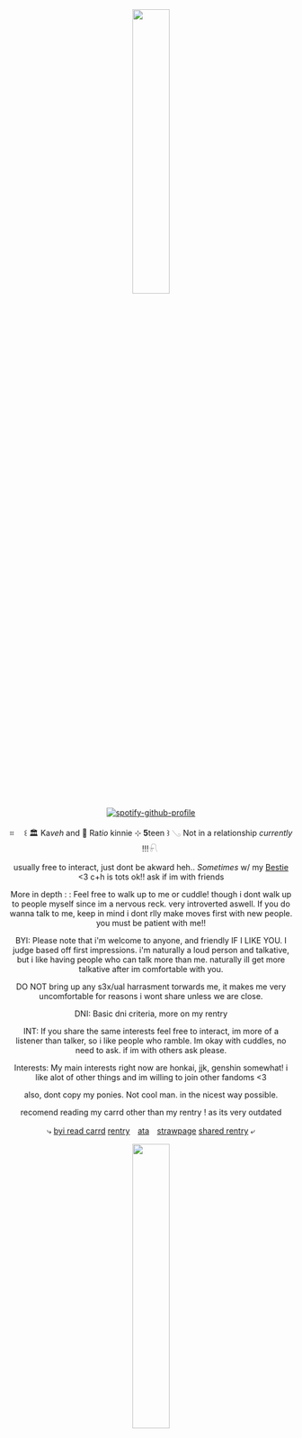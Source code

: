 <div align="center">
  


　　‎
  
<p align="center">
<img src="https://files.catbox.moe/mg2nyx.png" width="36%" height="36%"> 
</p>

[![spotify-github-profile](https://spotify-github-profile.kittinanx.com/api/view?uid=31jru7r5lmz7ln5ay4hof4zhlfse&cover_image=true&theme=novatorem&show_offline=false&background_color=121212&interchange=false&bar_color=53b14f&bar_color_cover=true)](https://github.com/kittinan/spotify-github-profile)
<div id="header" align="center">


⌗ 　꒰ 🏛️ Ka*veh* and 🍎 Ra*tio* kinnie ⊹ **5**teen  ꒱ 𓂅 Not in a relationship *currently* !!!𓍯
‎


usually free to interact, just dont be akward heh.. *Sometimes* w/ my [Bestie](https://github.com/hitchhikerb) <3 c+h is tots ok!! ask if im with friends

More in depth : : Feel free to walk up to me or cuddle! though i dont walk up to people myself since im a nervous reck. very introverted aswell. If you do wanna talk to me, keep in mind i dont rlly make moves first with new people. you must be patient with me!!

BYI: Please note that i'm welcome to anyone, and friendly IF I LIKE YOU. I judge based off first impressions. i'm naturally a loud person and talkative, but i like having people who can talk more than me. naturally ill get more talkative after im comfortable with you. 

DO NOT bring up any s3x/ual harrasment torwards me, it makes me very uncomfortable for reasons i wont share unless we are close. 

DNI: Basic dni criteria, more on my rentry

INT: If you share the same interests feel free to interact, im more of a listener than talker, so i like people who ramble. Im okay with cuddles, no need to ask. if im with others ask please.

Interests: My main interests right now are honkai, jjk, genshin somewhat! i like alot of other things and im willing to join other fandoms <3

also, dont copy my ponies. Not cool man. in the nicest way possible.

recomend reading my carrd other than my rentry ! as its very outdated
                   
⤷ [byi read carrd](https://ilovechurinchurinchurin.carrd.co/#) [rentry](https://rentry.co/forkin)　[ata](https://Vivienne.atabook.org/)　[strawpage](https://Ratios-husband.straw.page/) [shared rentry](https://rentry.co/Tootsierolls)  ⤶
<div align="center">

<img src="https://files.catbox.moe/4w3mhq.png" width="36%" height="36%">


